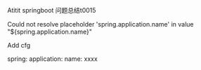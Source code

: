 Atitit springboot  问题总结t0015


Could not resolve placeholder 'spring.application.name' in value "${spring.application.name}"



Add cfg


spring:
  application:
    name: xxxx

